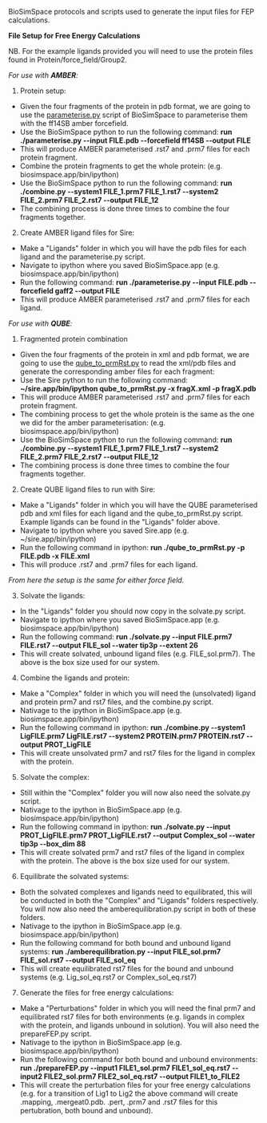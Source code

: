 BioSimSpace protocols and scripts used to generate the input files for FEP calculations. 


**File Setup for Free Energy Calculations**

NB. For the example ligands provided you will need to use the protein files found in Protein/force_field/Group2.

*For use with **AMBER**:*
1) Protein setup: 
  - Given the four fragments of the protein in pdb format, we are going to use the [parameterise.py](https://github.com/michellab/BioSimSpace/blob/devel/nodes/playground/parameterise.py) script of BioSimSpace to parameterise them with the ff14SB amber forcefield.
  - Use the BioSimSpace python to run the following command: **run ./parameterise.py --input FILE.pdb --forcefield ff14SB --output FILE**
  - This will produce AMBER parameterised .rst7 and .prm7 files for each protein fragment.
  - Combine the protein fragments to get the whole protein:
  (e.g. biosimspace.app/bin/ipython)
  - Use the BioSimSpace python to run the following command: **run ./combine.py --system1 FILE_1.prm7 FILE_1.rst7 --system2 FILE_2.prm7 FILE_2.rst7 --output FILE_12**
  - The combining process is done three times to combine the four fragments together. 
  

2) Create AMBER ligand files for Sire:
  - Make a "Ligands" folder in which you will have the pdb files for each ligand and the parameterise.py script.
  - Navigate to ipython where you saved BioSimSpace.app (e.g. biosimspace.app/bin/ipython)
  - Run the following command: **run ./parameterise.py --input FILE.pdb --forcefield gaff2 --output FILE**
  - This will produce AMBER parameterised .rst7 and .prm7 files for each ligand.


*For use with **QUBE**:*
1) Fragmented protein combination
  - Given the four fragments of the protein in xml and pdb format, we are going to use the [qube_to_prmRst.py](https://github.com/cole-group/qube_project/blob/master/QuBe-SOMD_paper/FEP_preparation/qube_to_prmRst.py) to read the xml/pdb files and generate the corresponding amber files for each fragment:
  - Use the Sire python to run the following command: **~/sire.app/bin/ipython qube_to_prmRst.py -x fragX.xml -p fragX.pdb**
  - This will produce AMBER parameterised .rst7 and .prm7 files for each protein fragment.
  - The combining process to get the whole protein is the same as the one we did for the amber parameterisation:
  (e.g. biosimspace.app/bin/ipython)
  - Use the BioSimSpace python to run the following command: **run ./combine.py --system1 FILE_1.prm7 FILE_1.rst7 --system2 FILE_2.prm7 FILE_2.rst7 --output FILE_12**
  - The combining process is done three times to combine the four fragments together. 


2) Create QUBE ligand files to run with Sire:
  - Make a "Ligands" folder in which you will have the QUBE parameterised pdb and xml files for each ligand and the qube_to_prmRst.py script. Example ligands can be found in the "Ligands" folder above.
  - Navigate to ipython where you saved Sire.app (e.g. ~/sire.app/bin/ipython)
  - Run the following command in ipython: **run ./qube_to_prmRst.py -p FILE.pdb -x FILE.xml**
  - This will produce .rst7 and .prm7 files for each ligand.
  
*From here the setup is the same for either force field.* 
  
3) Solvate the ligands:
  - In the "Ligands" folder you should now copy in the solvate.py script.
  - Navigate to ipython where you saved BioSimSpace.app (e.g. biosimspace.app/bin/ipython)
  - Run the following command: **run ./solvate.py --input FILE.prm7 FILE.rst7 --output FILE_sol --water tip3p --extent 26**
  - This will create solvated, unbound ligand files (e.g. FILE_sol.prm7). The above is the box size used for our system.
  
4) Combine the ligands and protein:
  - Make a "Complex" folder in which you will need the (unsolvated) ligand and protein prm7 and rst7 files, and the combine.py script.
  - Nativage to the ipython in BioSimSpace.app (e.g. biosimspace.app/bin/ipython)
  - Run the following command in ipython: **run ./combine.py --system1 LigFILE.prm7 LigFILE.rst7 --system2 PROTEIN.prm7 PROTEIN.rst7 --output PROT_LigFILE**
  - This will create unsolvated prm7 and rst7 files for the ligand in complex with the protein.
  
5) Solvate the complex:
  - Still within the "Complex" folder you will now also need the solvate.py script.
  - Nativage to the ipython in BioSimSpace.app (e.g. biosimspace.app/bin/ipython)
  - Run the following command in ipython: **run ./solvate.py --input PROT_LigFILE.prm7 PROT_LigFILE.rst7 --output Complex_sol --water tip3p --box_dim 88**
  - This will create solvated prm7 and rst7 files of the ligand in complex with the protein. The above is the box size used for our system.
  
6) Equilibrate the solvated systems:
  - Both the solvated complexes and ligands need to equilibrated, this will be conducted in both the "Complex" and "Ligands" folders respectively. You will now also need the amberequilibration.py script in both of these folders.
  - Nativage to the ipython in BioSimSpace.app (e.g. biosimspace.app/bin/ipython)
  - Run the following command for both bound and unbound ligand systems: **run ./amberequilibration.py --input FILE_sol.prm7 FILE_sol.rst7 --output FILE_sol_eq**
  - This will create equilibrated rst7 files for the bound and unbound systems (e.g. Lig_sol_eq.rst7 or Complex_sol_eq.rst7)
  
7) Generate the files for free energy calculations:
  - Make a "Perturbations" folder in which you will need the final prm7 and equilibrated rst7 files for both environments (e.g. ligands in complex with the protein, and ligands unbound in solution). You will also need the prepareFEP.py script.
  - Nativage to the ipython in BioSimSpace.app (e.g. biosimspace.app/bin/ipython)
  - Run the following command for both bound and unbound environments: **run ./prepareFEP.py --input1 FILE1_sol.prm7 FILE1_sol_eq.rst7 --input2 FILE2_sol.prm7 FILE2_sol_eq.rst7 --output FILE1_to_FILE2**
  - This will create the perturbation files for your free energy calculations (e.g. for a transition of Lig1 to Lig2 the above command will create .mapping, .mergeat0.pdb. .pert, .prm7 and .rst7 files for this pertubration, both bound and unbound). 
